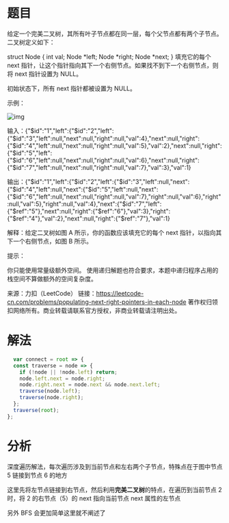 
# 题目

给定一个完美二叉树，其所有叶子节点都在同一层，每个父节点都有两个子节点。二叉树定义如下：

struct Node {
  int val;
  Node *left;
  Node *right;
  Node *next;
}
填充它的每个 next 指针，让这个指针指向其下一个右侧节点。如果找不到下一个右侧节点，则将 next 指针设置为 NULL。

初始状态下，所有 next 指针都被设置为 NULL。 

示例：

![img](https://assets.leetcode-cn.com/aliyun-lc-upload/uploads/2019/02/15/116_sample.png)

输入：{"$id":"1","left":{"$id":"2","left":{"$id":"3","left":null,"next":null,"right":null,"val":4},"next":null,"right":{"$id":"4","left":null,"next":null,"right":null,"val":5},"val":2},"next":null,"right":{"$id":"5","left":{"$id":"6","left":null,"next":null,"right":null,"val":6},"next":null,"right":{"$id":"7","left":null,"next":null,"right":null,"val":7},"val":3},"val":1}

输出：{"$id":"1","left":{"$id":"2","left":{"$id":"3","left":null,"next":{"$id":"4","left":null,"next":{"$id":"5","left":null,"next":{"$id":"6","left":null,"next":null,"right":null,"val":7},"right":null,"val":6},"right":null,"val":5},"right":null,"val":4},"next":{"$id":"7","left":{"$ref":"5"},"next":null,"right":{"$ref":"6"},"val":3},"right":{"$ref":"4"},"val":2},"next":null,"right":{"$ref":"7"},"val":1}

解释：给定二叉树如图 A 所示，你的函数应该填充它的每个 next 指针，以指向其下一个右侧节点，如图 B 所示。


提示：

你只能使用常量级额外空间。
使用递归解题也符合要求，本题中递归程序占用的栈空间不算做额外的空间复杂度。

来源：力扣（LeetCode）
链接：https://leetcode-cn.com/problems/populating-next-right-pointers-in-each-node
著作权归领扣网络所有。商业转载请联系官方授权，非商业转载请注明出处。

# 解法

```javascript
  var connect = root => {
  const traverse = node => {
    if (!node || !node.left) return;
    node.left.next = node.right;
    node.right.next = node.next && node.next.left;
    traverse(node.left);
    traverse(node.right);
  };
  traverse(root);
};
```

# 分析

深度遍历解法，每次遍历涉及到当前节点和左右两个子节点，特殊点在于图中节点 5 链接到节点 6 的地方

这里先将左节点链接到右节点，然后利用**完美二叉树**的特点，在遍历到当前节点 2 时，将 2 的右节点（5）的 next 指向当前节点 next 属性的左节点

另外 BFS 会更加简单这里就不阐述了